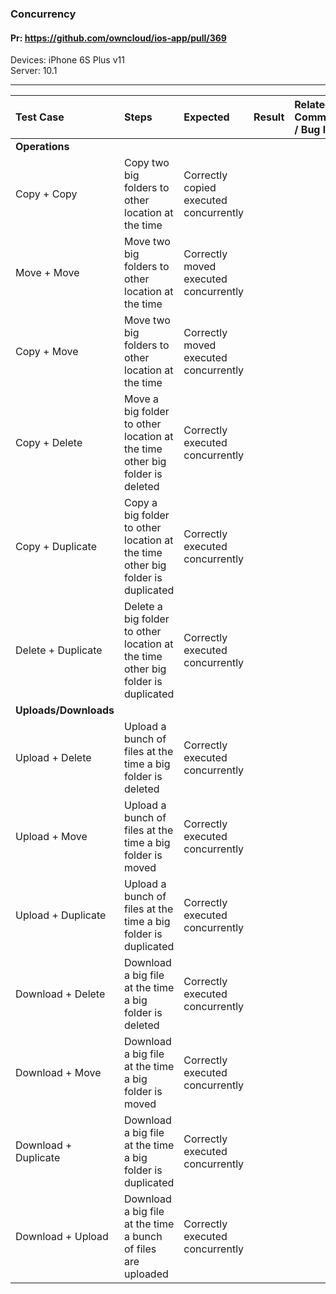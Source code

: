 ###  Concurrency

#### Pr: https://github.com/owncloud/ios-app/pull/369

Devices: iPhone 6S Plus v11<br>
Server: 10.1

---

 
| Test Case | Steps | Expected | Result | Related Comment / Bug link | Automated |
| :-------- | :---- | :------- | :----: | :------------------------- | :-------: |
|**Operations**||||||
| Copy + Copy | Copy two big folders to other location at the time | Correctly copied executed concurrently |  |  |  |
| Move + Move | Move two big folders to other location at the time | Correctly moved executed concurrently |  |  |  |
| Copy + Move | Move two big folders to other location at the time | Correctly moved executed concurrently |  |  |  |
| Copy + Delete | Move a big folder to other location at the time other big folder is deleted | Correctly executed concurrently |  |  |  |
| Copy + Duplicate | Copy a big folder to other location at the time other big folder is duplicated | Correctly executed concurrently |  |  |  |
| Delete + Duplicate | Delete a big folder to other location at the time other big folder is duplicated | Correctly executed concurrently |  |  |  |
|**Uploads/Downloads**||||||
| Upload + Delete | Upload a bunch of files at the time a big folder is deleted | Correctly executed concurrently |  |  |  |
| Upload + Move | Upload a bunch of files at the time a big folder is moved | Correctly executed concurrently |  |  |  |
| Upload + Duplicate | Upload a bunch of files at the time a big folder is duplicated | Correctly executed concurrently |  |  |  |
| Download + Delete | Download a big file at the time a big folder is deleted | Correctly executed concurrently |  |  |  |
| Download + Move | Download a big file at the time a big folder is moved | Correctly executed concurrently |  |  |  |
| Download + Duplicate | Download a big file at the time a big folder is duplicated | Correctly executed concurrently |  |  |  |
| Download + Upload | Download a big file at the time a bunch of files are uploaded | Correctly executed concurrently |  |  |  |